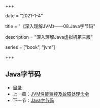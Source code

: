 +++

date = "2021-1-4"

title = "《深入理解JVM》——08.Java字节码"

description = "深入理解Java虚拟机第三版"

series = ["book", "jvm"]

+++

## Java字节码

                                                                                    

- [目录](../)
- 上一章：[JVM性能监控及故障处理命令](../jvm-6-tool)
- 下一节：[Java字节码](../jvm-8-byte-code)


















































